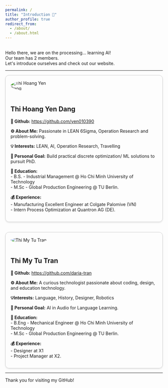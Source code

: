 ```yaml
---
permalink: /
title: "Introduction 👋"
author_profile: true
redirect_from: 
  - /about/
  - /about.html
---
```



<style>
.profile-container {
  display: flex;
  flex-wrap: wrap;
  gap: 2rem;
}

.profile {
  flex: 1 1 45%;
  border: 1px solid #ccc;
  border-radius: 12px;
  padding: 1rem;
  box-shadow: 0 2px 4px rgba(0,0,0,0.1);
}

.profile img {
  max-width: 150px;
  border-radius: 50%;
  margin-bottom: 1rem;
}
</style>

<p><br> 
  Hello there, we are on the processing... learning AI!<br> 
  Our team has 2 members.<br> 
  Let's introduce ourselves and check out our website.</p>
<hr />

<div class="profile-container">

  <!-- Member 1 -->
  <div class="profile">
    <img src="/AIlearn.github.io/images/profile-Yen.jpg" alt="Thi Hoang Yen Dang">
    <h2>Thi Hoang Yen Dang</h2>
    <p><strong>👋 Github:</strong> <a href="https://github.com/yen010390" target="_blank" rel="noopener noreferrer">https://github.com/yen010390</a></p>
    <p><strong>⚙ About Me:</strong> Passionate in LEAN 6Sigma, Operation Research and problem-solving.</p>
    <p><strong>💡 Interests:</strong> LEAN, AI, Operation Research, Travelling</p>
    <p><strong>💪 Personal Goal:</strong> Build practical discrete optimization/ ML solutions to pursuit PhD.</p>
    <p><strong>🏫 Education:</strong><br> 
      - B.S. - Industrial Management @ Ho Chi Minh University of Technology <br>
      - M.Sc - Global Production Engineering @ TU Berlin.</p>
    <p><strong>💰 Experience:</strong><br>
      - Manufacturing Excellent Engineer at Colgate Palomive (VN) <br> 
      - Intern Process Optimization at Quantron AG (DE).</p>
  </div>


  <!-- Member 2 -->
  <div class="profile">
    <img src="/AIlearn.github.io/images/profile-Tu1.jpg" alt="Thi My Tu Tran">
    <h2>Thi My Tu Tran</h2>
    <p><strong>👋 Github:</strong> <a href="https://github.com/daria-tran" target="_blank" rel="noopener noreferrer">https://github.com/daria-tran</a></p>
    <p><strong>⚙ About Me:</strong> A curious technologist passionate about coding, design, and education technology.</p>
    <p><strong>💡Interests:</strong> Language, History, Designer, Robotics</p>
    <p><strong>💪 Personal Goal:</strong> AI in Audio for Language Learning.</p>
    <p><strong>🏫 Education:</strong><br> 
      - B.Eng - Mechanical Engineer @ Ho Chi Minh University of Technology <br>
      - M.Sc - Global Production Engineering @ TU Berlin.</p>
    <p><strong>💰 Experience:</strong><br> 
      - Designer at X1 <br>
      - Project Manager at X2.</p>
  </div>

</div>

---

Thank you for visiting my GitHub!
